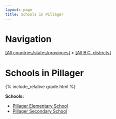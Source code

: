 ```yaml
---
layout: page
title: Schools in Pillager
---
```

# Navigation

[[All countries/states/provinces]](../..) > [[All B.C. districts]](..)

# Schools in Pillager

{% include_relative grade.html %}

**Schools:**

- [Pillager Elementary School](Pillager_Elementary_School.md)
- [Pillager Secondary School](Pillager_Secondary_School.md)
